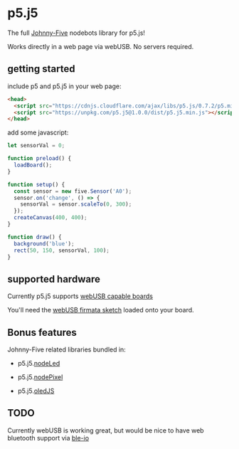 # p5.j5

The full [Johnny-Five](http://johnny-five.io/) nodebots library for p5.js!

Works directly in a web page via webUSB. No servers required.

## getting started

include p5 and p5.j5 in your web page:

```html
<head>
  <script src="https://cdnjs.cloudflare.com/ajax/libs/p5.js/0.7.2/p5.min.js"></script>
  <script src="https://unpkg.com/p5.j5@1.0.0/dist/p5.j5.min.js"></script>
</head>
```

add some javascript:

```javascript
let sensorVal = 0;

function preload() {
  loadBoard();
}

function setup() { 
  const sensor = new five.Sensor('A0');
  sensor.on('change', () => {
    sensorVal = sensor.scaleTo(0, 300);
  });
  createCanvas(400, 400);
} 

function draw() { 
  background('blue');
  rect(50, 150, sensorVal, 100);
}

```


## supported hardware

Currently p5.j5 supports [webUSB capable boards](https://github.com/webusb/arduino#compatible-hardware)

You'll need the [webUSB firmata sketch](https://github.com/monteslu/webusb-serial/tree/master/example) loaded onto your board.

## Bonus features

Johnny-Five related libraries bundled in:

* p5.j5.[nodeLed](https://github.com/louiemontes/node-led)

* p5.j5.[nodePixel](https://github.com/ajfisher/node-pixel)

* p5.j5.[oledJS](https://github.com/noopkat/oled-js)

## TODO

Currently webUSB is working great, but would be nice to have web bluetooth support via [ble-io](https://github.com/monteslu/ble-io)